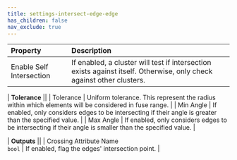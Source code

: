 ```yaml
---
title: settings-intersect-edge-edge
has_children: false
nav_exclude: true
---
```


| Property       | Description          |
|:-------------|:------------------|
| Enable Self Intersection  | If enabled, a cluster will test if intersection exists against itself. Otherwise, only check against other clusters.  |

| **Tolerance** ||
| Tolerance                 | Uniform tolerance. This represent the radius within which elements will be considered in fuse range.  |
| Min Angle                 | If enabled, only considers edges to be intersecting if their angle is greater than the specified value.  |
| Max Angle                 | If enabled, only considers edges to be intersecting if their angle is smaller than the specified value.  |

| **Outputs** ||
| <span class="eout">Crossing Attribute Name</span><br>`bool`        | If enabled, flag the edges' intersection point. |

